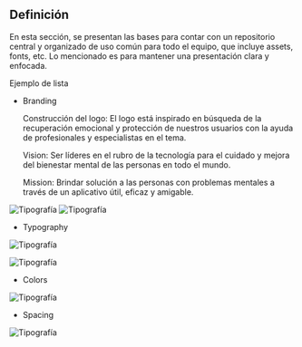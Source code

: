 ## Definición
En esta sección, se presentan las bases para contar con un repositorio central y organizado de uso común para todo el equipo, que incluye assets, fonts, etc. Lo mencionado es para mantener una presentación clara y enfocada.

Ejemplo de lista
-   Branding

    Construcción del logo: El logo está inspirado en búsqueda de la recuperación emocional y protección de nuestros usuarios con la ayuda de profesionales y especialistas en el tema.

    Vision: Ser líderes en el rubro de la tecnología para el cuidado y mejora del bienestar mental de las personas en todo el mundo.

    Mission: Brindar solución a las personas con problemas mentales a través de un aplicativo útil, eficaz y amigable.

![Tipografía](/images/logo.png)  ![Tipografía](/images/nombrelogo.png)

- Typography

![Tipografía](/images/aihc.png)


![Tipografía](/images/typography.png)

- Colors

![Tipografía](/images/colors.png)

- Spacing

![Tipografía](/images/spacing.png)
